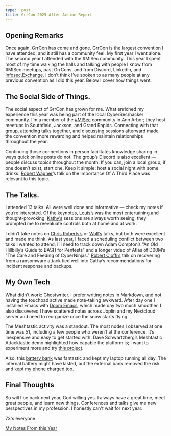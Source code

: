 ```yaml
---
type:  post
title: GrrCon 2025 After Action Report 
---
```


## Opening Remarks
Once again, GrrCon has come and gone. GrrCon is the largest convention I have attended, and it still has a community feel. My first year I went alone. The second year I attended with the #MISec community. This year I spent most of my time walking the halls and talking with people I know from #MISec meetups, past GrrCons, and from Discord, LinkedIn, and [Infosec.Exchange](https://infosec.exchange/explore). I don’t think I’ve spoken to as many people at any previous convention as I did this year. Below I cover how things went.

## The Social Side of Things.
The social aspect of GrrCon has grown for me. What enriched my experience this year was being part of the local CyberSec/hacker community. I’m a member of the [#MISec](https://misec.us/) community in Ann Arbor; they host meetups in Southfield, Jackson, and Grand Rapids. Connecting with that group, attending talks together, and discussing sessions afterward made the convention more rewarding and helped maintain relationships throughout the year.

Continuing those connections in person facilitates knowledge sharing in ways quick online posts do not. The group’s Discord is also excellent — people discuss topics throughout the month. If you can, join a local group; if one doesn’t exist, start one. Keep it simple: host a social night with some drinks. [Robert Wagner](https://infosec.exchange/@mr_minion)’s talk on the Importance Of A Third Place was relevant to this topic.

## The Talks.  
I attended 13 talks. All were well done and informative — check my notes if you’re interested. Of the keynotes, [Louis’s](https://www.linkedin.com/in/drlouisdeweaver/) was the most entertaining and thought-provoking. [Kathy’s](https://www.linkedin.com/in/catherine-ullman-26a9406/) sessions are always worth seeing; they prompted me to reevaluate controls both at home and at work.

I didn’t take notes on [Chris Roberts’s](https://www.linkedin.com/in/sidragon1/) or [Wolf’s](https://infosec.exchange/@jwgoerlich) talks, but both were excellent and made me think. As last year, I faced a scheduling conflict between two talks I wanted to attend; I’ll need to track down Adam Compton’s “An Old Hillbilly’s Guide to BASH for Pentests” and a longer video of Atlas of D00M’s “The Care and Feeding of CyberNinjas.” [Robert Cioffi’s](https://www.linkedin.com/in/rcioffi/) talk on recovering from a ransomware attack tied well into Cathy’s recommendations for incident response and backups.

## My Own Tech 
What didn’t work: Ghostwriter. I prefer writing notes in Markdown, and not having the touchpad active made note-taking awkward. After day one I installed Emacs with [Doom Emacs](https://github.com/doomemacs/doomemacs), which made day two much smoother. I also discovered I have scattered notes across Joplin and my Nextcloud server and need to reorganize once the snow starts flying.

The Meshtastic activity was a standout. The most nodes I observed at one time was 51, including a few people who weren’t at the conference. It’s inexpensive and easy to get started with. Dave Schwartzberg’s Meshtastic Attacktastic demo highlighted how capable the platform is; I want to experiment more and try [this project](https://github.com/SpudGunMan/meshing-around).

Also, this [battery bank](https://www.amazon.com/UGREEN-20000mAh-Portable-Charger-Charging/dp/B0DSPXHFBM) was fantastic and kept my laptop running all day. The internal battery might have lasted, but the external bank removed the risk and kept my phone charged too.

## Final Thoughts 
So will I be back next year, God willing yes.  I always have a great time, meet great people, and learn new things.  Conferences and talks give me new perspectives in my profession.  I honestly can't wait for next year.  

73's everyone.

[My Notes From this Year](https://github.com/RedLanternTech/RLT_TechBook/blob/main/GrrConNotes/2025/notes.md)
